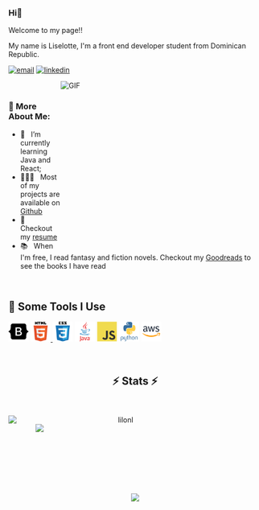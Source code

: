 ### Hi👋
 Welcome to my page!!

My name is Liselotte, I'm a front end developer student from Dominican Republic.

<a href="mailto:liselottenunez7@gmail.com"><img src="https://img.icons8.com/color/32/000000/gmail.png" alt="email"/></a>
<a href="https://www.linkedin.com/in/liselotte-nunez"><img src="https://img.icons8.com/color/32/000000/linkedin.png" alt="linkedin"/></a>

<img align="right" alt="GIF" src="https://media.giphy.com/media/CuuSHzuc0O166MRfjt/giphy.gif?raw=true" width="400" height="320" />

<br />

### 🧐 More About Me:

- 🌱 &nbsp; I’m currently learning Java and React;
- 👨🏻‍💻 &nbsp; Most of my projects are available on [Github](https://github.com/Lilonl?tab=repositories)
- 📝 &nbsp; Checkout my [resume](https://drive.google.com)
- 📚 &nbsp; When I'm free, I read fantasy and fiction novels. Checkout my [Goodreads](https://www.goodreads.com/user/show/74384726-liselotte-nunez) to see the books I have read

<br>
<h2>🚀 Some Tools I Use</h2>
<p align="left">
<img src="https://raw.githubusercontent.com/devicons/devicon/master/icons/bootstrap/bootstrap-plain.svg" alt="bootstrap" width="40" height="40" />
<a href="https://www.w3.org/html/" target="_blank"> <img src="https://raw.githubusercontent.com/devicons/devicon/master/icons/html5/html5-original-wordmark.svg" alt="html5" width="40" height="40"/> </a>
<img src="https://raw.githubusercontent.com/devicons/devicon/master/icons/css3/css3-original-wordmark.svg" alt="css3" width="40" height="40" />
<img src="https://raw.githubusercontent.com/devicons/devicon/master/icons/java/java-original-wordmark.svg" alt="java" width="40" height="40" />
<img src="https://raw.githubusercontent.com/devicons/devicon/master/icons/javascript/javascript-original.svg" alt="javascript" width="40" height="40" />
<img src="https://raw.githubusercontent.com/devicons/devicon/master/icons/python/python-original-wordmark.svg" alt="python" width="40" height="40" />
<img src="https://raw.githubusercontent.com/github/explore/80688e429a7d4ef2fca1e82350fe8e3517d3494d/topics/aws/aws.png" alt="aws" width="40" height="40" />
</p>

<br />

<h2 align="center">⚡ Stats ⚡</h2>
<br>
<p align=center>
  <div align=center>
    <img align="left" width=450 src="https://streak-stats.demolab.com/?user=lilonl&theme=radical&border=61dafb&hide_border=true" alt="lilonl" />
    <img align="right" width=450 src="https://github-readme-stats.vercel.app/api?username=lilonl&show_icons=true&theme=radical&border_color=61dafb&hide_border=true" 
  </div>
  <br><br><br><br><br><br><br><br><br>
  <div align=center>
    <img width=450 align="center" src="https://github-readme-stats.vercel.app/api/top-langs/?username=lilonl&hide=c%23,powershell,Mathematica,Ruby,Objective-C,Objective-C%2b%2b,Cuda&title_color=61dafb&text_color=ffffff&icon_color=61dafb&bg_color=20232a&langs_count=8&layout=compact&border_color=61dafb&hide_border=true&size_weight=0.5&count_weight=0.5" />
  </div>
  <br>


  

